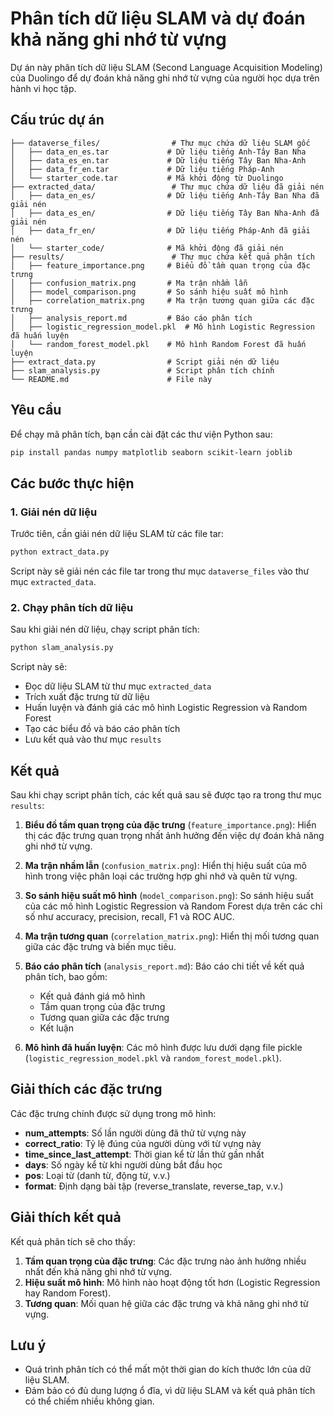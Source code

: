 # Phân tích dữ liệu SLAM và dự đoán khả năng ghi nhớ từ vựng

Dự án này phân tích dữ liệu SLAM (Second Language Acquisition Modeling) của Duolingo để dự đoán khả năng ghi nhớ từ vựng của người học dựa trên hành vi học tập.

## Cấu trúc dự án

```
├── dataverse_files/                # Thư mục chứa dữ liệu SLAM gốc
│   ├── data_en_es.tar             # Dữ liệu tiếng Anh-Tây Ban Nha
│   ├── data_es_en.tar             # Dữ liệu tiếng Tây Ban Nha-Anh
│   ├── data_fr_en.tar             # Dữ liệu tiếng Pháp-Anh
│   └── starter_code.tar           # Mã khởi động từ Duolingo
├── extracted_data/                 # Thư mục chứa dữ liệu đã giải nén
│   ├── data_en_es/                # Dữ liệu tiếng Anh-Tây Ban Nha đã giải nén
│   ├── data_es_en/                # Dữ liệu tiếng Tây Ban Nha-Anh đã giải nén
│   ├── data_fr_en/                # Dữ liệu tiếng Pháp-Anh đã giải nén
│   └── starter_code/              # Mã khởi động đã giải nén
├── results/                        # Thư mục chứa kết quả phân tích
│   ├── feature_importance.png     # Biểu đồ tầm quan trọng của đặc trưng
│   ├── confusion_matrix.png       # Ma trận nhầm lẫn
│   ├── model_comparison.png       # So sánh hiệu suất mô hình
│   ├── correlation_matrix.png     # Ma trận tương quan giữa các đặc trưng
│   ├── analysis_report.md         # Báo cáo phân tích
│   ├── logistic_regression_model.pkl  # Mô hình Logistic Regression đã huấn luyện
│   └── random_forest_model.pkl    # Mô hình Random Forest đã huấn luyện
├── extract_data.py                # Script giải nén dữ liệu
├── slam_analysis.py               # Script phân tích chính
└── README.md                      # File này
```

## Yêu cầu

Để chạy mã phân tích, bạn cần cài đặt các thư viện Python sau:

```bash
pip install pandas numpy matplotlib seaborn scikit-learn joblib
```

## Các bước thực hiện

### 1. Giải nén dữ liệu

Trước tiên, cần giải nén dữ liệu SLAM từ các file tar:

```bash
python extract_data.py
```

Script này sẽ giải nén các file tar trong thư mục `dataverse_files` vào thư mục `extracted_data`.

### 2. Chạy phân tích dữ liệu

Sau khi giải nén dữ liệu, chạy script phân tích:

```bash
python slam_analysis.py
```

Script này sẽ:
- Đọc dữ liệu SLAM từ thư mục `extracted_data`
- Trích xuất đặc trưng từ dữ liệu
- Huấn luyện và đánh giá các mô hình Logistic Regression và Random Forest
- Tạo các biểu đồ và báo cáo phân tích
- Lưu kết quả vào thư mục `results`

## Kết quả

Sau khi chạy script phân tích, các kết quả sau sẽ được tạo ra trong thư mục `results`:

1. **Biểu đồ tầm quan trọng của đặc trưng** (`feature_importance.png`): Hiển thị các đặc trưng quan trọng nhất ảnh hưởng đến việc dự đoán khả năng ghi nhớ từ vựng.

2. **Ma trận nhầm lẫn** (`confusion_matrix.png`): Hiển thị hiệu suất của mô hình trong việc phân loại các trường hợp ghi nhớ và quên từ vựng.

3. **So sánh hiệu suất mô hình** (`model_comparison.png`): So sánh hiệu suất của các mô hình Logistic Regression và Random Forest dựa trên các chỉ số như accuracy, precision, recall, F1 và ROC AUC.

4. **Ma trận tương quan** (`correlation_matrix.png`): Hiển thị mối tương quan giữa các đặc trưng và biến mục tiêu.

5. **Báo cáo phân tích** (`analysis_report.md`): Báo cáo chi tiết về kết quả phân tích, bao gồm:
   - Kết quả đánh giá mô hình
   - Tầm quan trọng của đặc trưng
   - Tương quan giữa các đặc trưng
   - Kết luận

6. **Mô hình đã huấn luyện**: Các mô hình được lưu dưới dạng file pickle (`logistic_regression_model.pkl` và `random_forest_model.pkl`).

## Giải thích các đặc trưng

Các đặc trưng chính được sử dụng trong mô hình:

- **num_attempts**: Số lần người dùng đã thử từ vựng này
- **correct_ratio**: Tỷ lệ đúng của người dùng với từ vựng này
- **time_since_last_attempt**: Thời gian kể từ lần thử gần nhất
- **days**: Số ngày kể từ khi người dùng bắt đầu học
- **pos**: Loại từ (danh từ, động từ, v.v.)
- **format**: Định dạng bài tập (reverse_translate, reverse_tap, v.v.)

## Giải thích kết quả

Kết quả phân tích sẽ cho thấy:

1. **Tầm quan trọng của đặc trưng**: Các đặc trưng nào ảnh hưởng nhiều nhất đến khả năng ghi nhớ từ vựng.
2. **Hiệu suất mô hình**: Mô hình nào hoạt động tốt hơn (Logistic Regression hay Random Forest).
3. **Tương quan**: Mối quan hệ giữa các đặc trưng và khả năng ghi nhớ từ vựng.

## Lưu ý

- Quá trình phân tích có thể mất một thời gian do kích thước lớn của dữ liệu SLAM.
- Đảm bảo có đủ dung lượng ổ đĩa, vì dữ liệu SLAM và kết quả phân tích có thể chiếm nhiều không gian.
